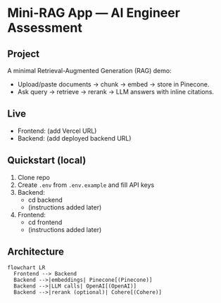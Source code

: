 # Mini-RAG App — AI Engineer Assessment

## Project
A minimal Retrieval-Augmented Generation (RAG) demo:
- Upload/paste documents → chunk → embed → store in Pinecone.
- Ask query → retrieve → rerank → LLM answers with inline citations.

## Live
- Frontend: (add Vercel URL)
- Backend: (add deployed backend URL)

## Quickstart (local)
1. Clone repo
2. Create `.env` from `.env.example` and fill API keys
3. Backend:
   - cd backend
   - (instructions added later)
4. Frontend:
   - cd frontend
   - (instructions added later)

## Architecture
```mermaid
flowchart LR
  Frontend --> Backend
  Backend -->|embeddings| Pinecone[(Pinecone)]
  Backend -->|LLM calls| OpenAI[(OpenAI)]
  Backend -->|rerank (optional)| Cohere[(Cohere)]
